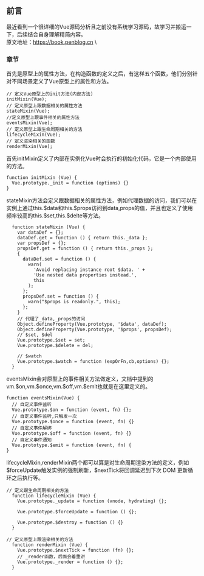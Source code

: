 ## 前言
最近看到一个很详细的Vue源码分析且之前没有系统学习源码，故学习并搬运一下，后续结合自身理解精简内容。 \
原文地址：https://book.penblog.cn \

### 章节 
首先是原型上的属性方法，在构造函数的定义之后，有这样五个函数，他们分别针对不同场景定义了Vue原型上的属性和方法。
```
// 定义Vue原型上的init方法(内部方法)
initMixin(Vue);
// 定义原型上跟数据相关的属性方法
stateMixin(Vue);
//定义原型上跟事件相关的属性方法
eventsMixin(Vue);
// 定义原型上跟生命周期相关的方法
lifecycleMixin(Vue);
// 定义渲染相关的函数
renderMixin(Vue);
```

首先initMixin定义了内部在实例化Vue时会执行的初始化代码，它是一个内部使用的方法。
```
function initMixin (Vue) {
  Vue.prototype._init = function (options) {}
}
```

stateMixin方法会定义跟数据相关的属性方法，例如代理数据的访问，我们可以在实例上通过this.\$data和this.\$props访问到data,props的值，并且也定义了使用频率较高的this.\$set,this.\$delte等方法。

```
  function stateMixin (Vue) {
    var dataDef = {};
    dataDef.get = function () { return this._data };
    var propsDef = {};
    propsDef.get = function () { return this._props };
    {
      dataDef.set = function () {
        warn(
          'Avoid replacing instance root $data. ' +
          'Use nested data properties instead.',
          this
        );
      };
      propsDef.set = function () {
        warn("$props is readonly.", this);
      };
    }
    // 代理了_data,_props的访问
    Object.defineProperty(Vue.prototype, '$data', dataDef);
    Object.defineProperty(Vue.prototype, '$props', propsDef);
    // $set, $del
    Vue.prototype.$set = set;
    Vue.prototype.$delete = del;

    // $watch
    Vue.prototype.$watch = function (expOrFn,cb,options) {};
  }
```

eventsMixin会对原型上的事件相关方法做定义，文档中提到的vm.\$on,vm.\$once,vm.\$off,vm.\$emit也就是在这里定义的。

```
function eventsMixin(Vue) {
  // 自定义事件监听
  Vue.prototype.$on = function (event, fn) {};
  // 自定义事件监听,只触发一次
  Vue.prototype.$once = function (event, fn) {}
  // 自定义事件解绑
  Vue.prototype.$off = function (event, fn) {}
  // 自定义事件通知
  Vue.prototype.$emit = function (event, fn) {
}
```
lifecycleMixin,renderMixin两个都可以算是对生命周期渲染方法的定义，例如\$forceUpdate触发实例的强制刷新，\$nextTick将回调延迟到下次 DOM 更新循环之后执行等。

```
// 定义跟生命周期相关的方法
  function lifecycleMixin (Vue) {
    Vue.prototype._update = function (vnode, hydrating) {};

    Vue.prototype.$forceUpdate = function () {};

    Vue.prototype.$destroy = function () {}
  }

// 定义原型上跟渲染相关的方法
  function renderMixin (Vue) {
    Vue.prototype.$nextTick = function (fn) {};
    // _render函数，后面会着重讲
    Vue.prototype._render = function () {};
  }
```